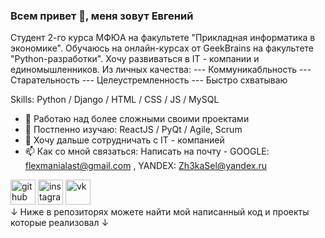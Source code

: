 ### Всем привет 👋, меня зовут **Евгений**
Студент 2-го курса МФЮА на факультете "Прикладная информатика в экономике". Обучаюсь на онлайн-курсах от GeekBrains на факультете "Python-разработки". Хочу развиваться в IT - компании и единомышленников. 
Из личных качества: 
--- Коммуникабльность
--- Старательность
--- Целеустремленность
--- Быстро схватываю

Skills: Python / Django / HTML / CSS / JS / MySQL

- 🔭 Работаю над более сложными своими проектами 
- 🌱 Постпенно изучаю: ReactJS / PyQt / Agile, Scrum 
- 👯 Хочу дальше сотрудничать с IT - компанией  
- 📫 Как со мной связаться: Написать на почту - GOOGLE: flexmanialast@gmail.com , YANDEX: Zh3kaSel@yandex.ru


[<img src='https://cdn.jsdelivr.net/npm/simple-icons@3.0.1/icons/github.svg' alt='github' height='40'>](https://github.com/Zh3kka)     [<img src='https://cdn.jsdelivr.net/npm/simple-icons@3.0.1/icons/instagram.svg' alt='instagram' height='40'>](https://www.instagram.com/@zheka_j/)     [<img src='https://cdn.jsdelivr.net/npm/simple-icons@3.0.1/icons/vk.svg' alt='vk' height='40'>](https://vk.com/za1kano)  
↓ Ниже в репозиторях можете найти мой написанный код и проекты которые реализовал ↓



